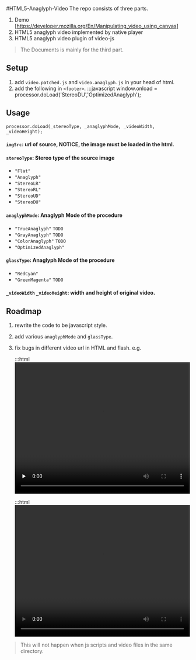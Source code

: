 #HTML5-Anaglyph-Video
The repo consists of three parts.

1. Demo [https://developer.mozilla.org/En/Manipulating_video_using_canvas]
2. HTML5 anaglyph video implemented by native player
3. HTML5 anaglyph video plugin of video-js


> The Documents is mainly for the third part.


## Setup
1. add `video.patched.js` and `video.anaglyph.js` in your head of html.
2. add the following in `<footer>`.
    :::javascript
      window.onload = processor.doLoad('StereoDU','OptimizedAnaglyph');


## Usage

    processor.doLoad(_stereoType, _anaglyphMode, _videoWidth, _videoHeight);

#### `imgSrc`: url of source, **NOTICE**, the image must be loaded in the html.
#### `stereoType`: Stereo type of the source image
  * `"Flat"`
  * `"Anaglyph"`
  * `"StereoLR"`
  * `"StereoRL"`
  * `"StereoUD"`
  * `"StereoDU"`

#### `anaglyphMode`: Anaglyph Mode of the procedure
  * `"TrueAnaglyph"` `TODO`
  * `"GrayAnaglyph"` `TODO`
  * `"ColorAnaglyph"` `TODO`
  * `"OptimizedAnaglyph"` 

#### `glassType`: Anaglyph Mode of the procedure
  * `"RedCyan"`
  * `"GreenMagenta"` `TODO`

#### `_videoWidth` `_videoHeight`: width and height of original video.

## Roadmap
1. rewrite the code to be javascript style.
2. add various `anaglyphMode` and `glassType`.
3. fix bugs in different video url in HTML and flash.
e.g.

    :::html
    <video id="videoDiv" class="video-js vjs-default-skin" controls preload="none" width="480" height="360"
      data-setup="{}">
      <source src="video/1.mp4" type='video/mp4'> </source> 
    </video>


    :::html
    <video id="videoDiv" class="video-js vjs-default-skin" controls preload="none" width="480" height="360"
      data-setup="{}">
      <source src="../video/4.flv" type='video/flv'> </source> </source> 
    </video>

> This will not happen when js scripts and video files in the same directory.